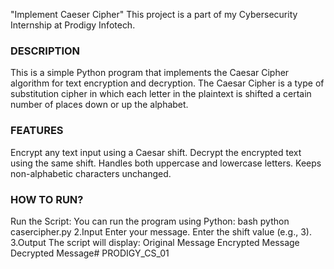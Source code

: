 "Implement Caeser Cipher" This project is a part of my Cybersecurity Internship at Prodigy Infotech.

### DESCRIPTION
This is a simple Python program that implements the Caesar Cipher algorithm for text encryption and decryption. The Caesar Cipher is a type of substitution cipher in which each letter in the plaintext is shifted a certain number of places down or up the alphabet.

### FEATURES
Encrypt any text input using a Caesar shift.
Decrypt the encrypted text using the same shift.
Handles both uppercase and lowercase letters.
Keeps non-alphabetic characters unchanged.

### HOW TO RUN?
Run the Script: You can run the program using Python:
bash
python casercipher.py
2.Input
Enter your message.
Enter the shift value (e.g., 3).
3.Output
The script will display:
Original Message
Encrypted Message
Decrypted Message# PRODIGY_CS_01
